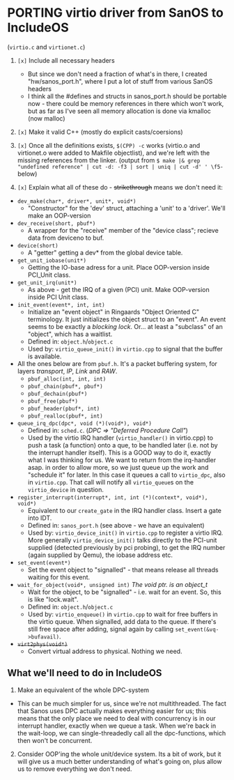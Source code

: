 # PORTING virtio driver from SanOS to IncludeOS
(`virtio.c` and `virtionet.c`)

1. `[x]` Include all necessary headers
   * But since we don't need a fraction of what's in there, I created "hw/sanos_port.h", where I put a lot of stuff from various SanOS headers
   * I think all the #defines and structs in sanos_port.h should be portable now - there could be memory references in there which won't work, but as far as I've seen all memory allocation is done via kmalloc (now malloc)

2. `[x]` Make it valid C++ (mostly do explicit casts/coersions)

3. `[x]` Once all the definitions exists, `$(CPP) -c` works (virtio.o and virtionet.o were added to Makfile objectlist), and we're left with the missing references from the linker.
(output from  `$ make |& grep "undefined reference" | cut -d: -f3 | sort | uniq | cut -d' ' \f5-` below)

4. `[x]` Explain what all of these do - ~~strikethrough~~ means we don't need it:

* `dev_make(char*, driver*, unit*, void*)`
  * "Constructor" for the 'dev' struct, attaching a 'unit' to a 'driver'. We'll make an OOP-version
* `dev_receive(short, pbuf*)`
  * A wrapper for the "receive" member of the "device class"; recieve data from deviceno to buf. 
* `device(short)`
  * A "getter" getting a dev* from the global device table.
* `get_unit_iobase(unit*)`
  * Getting the IO-base adress for a unit. Place OOP-version inside PCI_Unit class.
* `get_unit_irq(unit*)`
  * As above - get the IRQ of a given (PCI) unit. Make OOP-version inside PCI Unit class.
* `init_event(event*, int, int)`
  * Initialize an "event object" in Ringaards "Object Oriented C" terminology. It just initializes the object struct to an "event". An event seems to be exactly a *blocking lock*. Or... at least a "subclass" of an "object", which has a waitlist.
  * Defined in: `object.h`/`object.c`
  * Used by: `virtio_queue_init()` in `virtio.cpp` to signal that the buffer is available. 
* All the ones below are from `pbuf.h`. It's a packet buffering system, for layers *transport*, *IP*, *Link* and *RAW*.
  * `pbuf_alloc(int, int, int)`
  * `pbuf_chain(pbuf*, pbuf*)`
  * `pbuf_dechain(pbuf*)`
  * `pbuf_free(pbuf*)`
  * `pbuf_header(pbuf*, int)`
  * `pbuf_realloc(pbuf*, int)`
* `queue_irq_dpc(dpc*, void (*)(void*), void*)`
  * Defined in: `sched.c`. (*DPC => "Deferred Procedure Call"*)
  * Used by the virtio IRQ handler (`virtio_handler()` in virtio.cpp) to push a task (a function) onto a que, to be handled later (i.e. not by the interrupt handler itself). This is a GOOD way to do it, exactly what I was thinking for us. We want to return from the irq-handler asap. in order to allow more, so we just queue up the work and "schedule it" for later. In this case it queues a call to `virtio_dpc`, also in `virtio.cpp`. That call will notify all `virtio_queue`s on the `virtio_device` in question. 
* `register_interrupt(interrupt*, int, int (*)(context*, void*), void*)`
  * Equivalent to our `create_gate` in the IRQ handler class. Insert a gate into IDT. 
  * Defined in: `sanos_port.h` (see above - we have an equivalent)
  * Used by: `virtio_device_init()` in `virtio.cpp` to register a virtio IRQ. More generally `virtio_device_init()` talks directly to the PCI-unit supplied (detected previously by pci probing), to get the IRQ number (again supplied by Qemu), the iobase address etc.
* `set_event(event*)`
  * Set the event object to "signalled" - that means release all threads waiting for this event. 
* `wait_for_object(void*, unsigned int)` *The void ptr. is an object_t*
  * Wait for the object, to be "signalled" - i.e. wait for an event. So, this is like "lock.wait".
  * Defined in: `object.h`/`object.c`
  * Used by: `virtio_enqueue()` in `virtio.cpp` to wait for free buffers in the virtio queue. When signalled, add data to the queue. If there's still free space after adding, signal again by calling `set_event(&vq->bufavail)`.
* ~~`virt2phys(void*)`~~
  * Convert virtual address to physical. Nothing we need.

## What we'll need to do in IncludeOS

1. Make an equivalent of the whole DPC-system
  - This can be much simpler for us, since we're not multithreaded. The fact that Sanos uses DPC actually makes everything easier for us; this means that the only place we need to deal with concurrency is in our interrupt handler, exactly when we queue a task. When we're back in the wait-loop, we can single-threadedly call all the dpc-functions, which then won't be concurrent. 

2. Consider OOP'ing the whole unit/device system. Its a bit of work, but it will give us a much better understanding of what's going on, plus allow us to remove everything we don't need.


